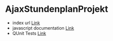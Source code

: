 # AjaxStundenplanProjekt

- index url [Link](http://htmlpreview.github.io/?https://github.com/P30dSW/AjaxStundenplanProjekt/blob/master/Stundenplan/index.html)
- javascript documentation [Link](https://htmlpreview.github.io/?https://github.com/P30dSW/AjaxStundenplanProjekt/blob/master/out/index.html)
- QUnit Tests [Link](https://htmlpreview.github.io/?https://github.com/P30dSW/AjaxStundenplanProjekt/blob/master/Stundenplan.QUnitTest/index.html)

